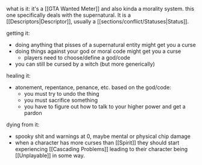 what is it:
it's a [[GTA Wanted Meter]] and also kinda a morality system. this one specifically deals with the supernatural. It is a [[Descriptors|Descriptor]], usually a [[sections/conflict/Statuses|Status]]. 

getting it:
- doing anything that pisses of a supernatural entity might get you a curse
- doing things against your god or moral code might get you a curse
	- players need to choose/define a god/code
- you can still be cursed by a witch (but more generically)

healing it:
- atonement, repentance, penance, etc. based on the god/code:
	- you must try to undo the thing
	- you must sacrifice something
	- you have to figure out how to talk to your higher power and get a pardon

dying from it:
- spooky shit and warnings at 0, maybe mental or physical chip damage
- when a character has more curses than [[Spirit]] they should start experiencing [[Cascading Problems]] leading to their character being [[Unplayable]] in some way.
